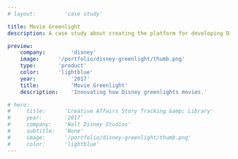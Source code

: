```yaml
---
# layout:         'case study'

title: Movie Greenlight
description: A case study about creating the platform for developing Disney theatrical stories.

preview:
    company:        'disney'
    image:      '/portfolio/disney-greenlight/thumb.png'
    type:       'product'
    color:      'lightblue'
    year:           '2017'
    title:          'Movie Greenlight'
    description:    'Innovating how Disney greenlights movies.'

# hero:
#     title:      'Creative Affairs Story Tracking &amp; Library'
#     year:       '2017'
#     company:    'Walt Disney Studios'
#     subtitle:   'None'
#     image:      '/portfolio/disney-greenlight/thumb.png'
#     color:      'lightblue'
---
```

<script setup>
    import Page from './disney-greenlight.vue'
</script>
<Page></Page>
<!-- ## Challenge
The challenge was to fix the anitquated enterprise tools the story development team were using to develop and greenlight movie ideas.

## Process
All movies go through a greenlighting process, when it goes into production. It’s a long and intense where multiple teams gather, critique and develop story ideas and eventually decide whether they are Disney enough. Most stories never make it through. There's a team dedicated to managing the entire process.

I worked closely with the story development team, the users, and studio executives to deeply understand the painpoints and issues plaguing the current process.

## Outcome
We delivered a new movie greenlighting process with a set of custom tools to support it that fully integrated with the overall studio filmmaking process. We reduced the story development lifecycle time and increased the story development efficiency and effectiveness.

This new process coupled with the right tools enabled Disney to scale it's story development across all of it's theatrical segments including Pixar, Lucasfilm, Animation, Touchstone, and Live Action.

## Role
I owned the experience design, leading the cross-functional product team and a team of senior designers. -->
